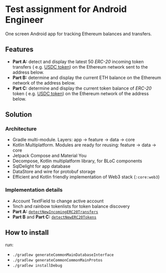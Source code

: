 # Test assignment for Android Engineer

One screen Android app for tracking Ethereum balances and transfers.

## Features

- **Part A:** detect and display the latest 50 *ERC-20* incoming token transfers (
  e.g. [USDC token](https://etherscan.io/token/0xa0b86991c6218b36c1d19d4a2e9eb0ce3606eb48)) on the
  Ethereum network sent to the address below.
- **Part B:** determine and display the current ETH balance on the Ethereum network of the address
  below.
- **Part C:** determine and display the current token balance of *ERC-20* token (
  e.g. [USDC token](https://etherscan.io/token/0xa0b86991c6218b36c1d19d4a2e9eb0ce3606eb48)) on the
  Ethereum network of the address below.

## Solution

### Architecture

- Gradle multi-module. Layers: app -> feature -> data -> core
- Kotlin Multiplatform. Modules are ready for reusing: feature -> data -> core
- Jetpack Compose and Material You
- Decompose, Kotlin multiplatform library, for BLoC components
- SqlDelight for app database
- DataStore and wire for protobuf storage
- Efficient and Kotlin friendly implementation of Web3 stack (`:core:web3`)

### Implementation details

- Account TextField to change active account
- 1inch and rainbow tokenlists for token balance discovery
- **Part
  A:** [`detectNewIncomingERC20Transfers`](https://github.com/nailkhaf/Tokens-Feed/blob/c8067b54677df5ec6b12af17e15a25b68b59311d/data/tokens/src/commonMain/kotlin/DefaultERC20TransfersRepository.kt)
- **Part B** and **Part
  C:** [`detectNewERC20Tokens`](https://github.com/nailkhaf/Tokens-Feed/blob/c8067b54677df5ec6b12af17e15a25b68b59311d/data/tokens/src/commonMain/kotlin/DefaultERC20TokensRepository.kt)

## How to install

run:

- `./gradlew generateCommonMainDatabaseInterface`
- `./gradlew generateCommonCommonMainProtos`
- `./gradlew installDebug`
